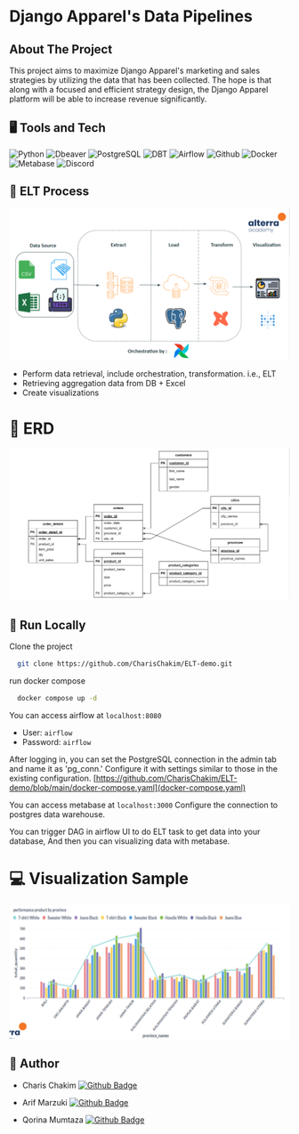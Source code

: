 
# Django Apparel's Data Pipelines


## About The Project
This project aims to maximize Django Apparel's marketing and sales strategies by utilizing the data that has been collected. The hope is that along with a focused and efficient strategy design, the Django Apparel platform will be able to increase revenue significantly.


## 🖥️ Tools and Tech

<img alt="Python" src="https://img.shields.io/badge/Python-14354C.svg?logo=python&logoColor=white"></a>
<img alt="Dbeaver" src="https://custom-icon-badges.demolab.com/badge/-Dbeaver-372923?logo=dbeaver-mono&logoColor=white"></a>
<img alt="PostgreSQL" src ="https://img.shields.io/badge/PostgreSQL-316192.svg?logo=postgresql&logoColor=white"></a>
<img alt="DBT" src ="https://img.shields.io/badge/dbt-FF694B.svg?logo=dbt&logoColor=white"></a>
<img alt="Airflow" src ="https://img.shields.io/badge/Airflow-017CEE.svg?logo=Apache-Airflow&logoColor=white">
<img alt="Github" src ="https://img.shields.io/badge/GitHub-181717.svg?logo=GitHub&logoColor=white">
<img alt="Docker" src ="https://img.shields.io/badge/Docker-2496ED.svg?logo=Docker&logoColor=white">
<img alt="Metabase" src ="https://img.shields.io/badge/Metabase-509EE3.svg?logo=Metabase&logoColor=white">
<img alt ="Discord" src ="https://img.shields.io/badge/Discord-5865F2.svg?logo=Discord&logoColor=white">

## 🚀 ELT Process

![App Screenshot](/images/outline.png)
- Perform data retrieval, include orchestration, transformation. i.e., ELT
- Retrieving aggregation data from DB + Excel
- Create visualizations

# 📍 ERD

![App Screenshot](/images/erd.png)

## 🏃 Run Locally

Clone the project

```bash
  git clone https://github.com/CharisChakim/ELT-demo.git
```

run docker compose

```bash
  docker compose up -d
```
You can access airflow at `localhost:8080`

- User: `airflow`
- Password: `airflow`

After logging in, you can set the PostgreSQL connection in the admin tab and name it as 'pg_conn.' Configure it with settings similar to those in the existing configuration. [https://github.com/CharisChakim/ELT-demo/blob/main/docker-compose.yaml](docker-compose.yaml)

You can access metabase at `localhost:3000`
Configure the connection to postgres data warehouse. 

You can trigger DAG in airflow UI to do ELT task to get data into your database, And then you can visualizing data with metabase.

# 💻 Visualization Sample

![App Screenshot](/images/visual.png)


## 🧔 Author
- Charis Chakim [![Github Badge](https://img.shields.io/badge/Github-black?logo=github)](https://github.com/CharisChakim)

- Arif Marzuki  [![Github Badge](https://img.shields.io/badge/Github-black?logo=github)](https://github.com/arifmarzuki)

- Qorina Mumtaza  [![Github Badge](https://img.shields.io/badge/Github-black?logo=github)](https://github.com/qorinamumtaza)







